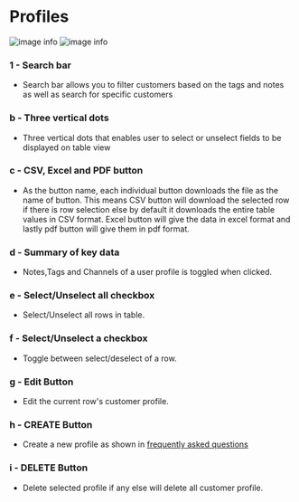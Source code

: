 # Profiles
![image info](../../static/img/profiles_img/design7.jpg)
![image info](../../static/img/profiles_img/profiles.jpg)

### 1 - Search bar

+ Search bar allows you to filter customers based on the tags and notes as well as search for specific customers

### b - Three vertical dots

+ Three vertical dots that enables user to select or unselect fields to be displayed on table view

### c - CSV, Excel and PDF button

+ As the button name, each individual button downloads the file as the name of button. This means CSV button will download the selected row if there is row selection else by default it downloads the entire table values in CSV format. Excel button will give the data in excel format and lastly pdf button will give them in pdf format.

### d - Summary of key data

+ Notes,Tags and Channels of a user profile is toggled when clicked.

### e - Select/Unselect all checkbox

+ Select/Unselect all rows in table.

### f - Select/Unselect a checkbox

+ Toggle between select/deselect of a row.

### g - Edit Button

+ Edit the current row's customer profile.

### h - CREATE Button

+ Create a new profile as shown in [frequently asked questions](/faqs/Profile/q7)

### i - DELETE Button

+ Delete selected profile if any else will delete all customer profile.
